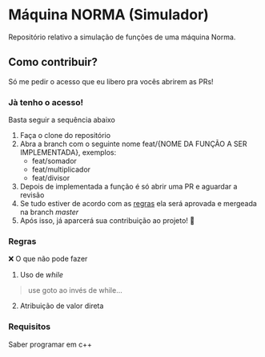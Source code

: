 # Máquina NORMA (Simulador)
Repositório relativo a simulação de funções de uma máquina Norma.

## Como contribuir?
Só me pedir o acesso que eu libero pra vocês abrirem as PRs!

### Jà tenho o acesso!
Basta seguir a sequência abaixo

1. Faça o clone do repositório
2. Abra a branch com o seguinte nome feat/{NOME DA FUNÇÃO A SER IMPLEMENTADA}, exemplos:
    * feat/somador
    * feat/multiplicador
    * feat/divisor
3. Depois de implementada a função é só abrir uma PR e aguardar a revisão
4. Se tudo estiver de acordo com as [regras](#regras) ela será aprovada e mergeada na branch *master*
5. Após isso, já aparcerá sua contribuição ao projeto! 🎉

### Regras
❌ O que não pode fazer

1. Uso de *while*
> use goto ao invés de while...
2. Atribuição de valor direta

### Requisitos
Saber programar em c++
